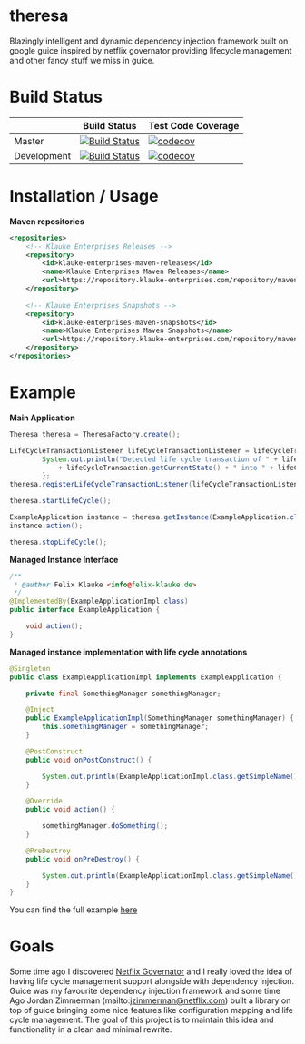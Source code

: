 # theresa
Blazingly intelligent and dynamic dependency injection framework built on google guice inspired by netflix governator providing lifecycle management and other fancy stuff we miss in guice.

# Build Status
|             	| Build Status                                                                                                                                              	| Test Code Coverage                                                                                                                                               	|
|-------------	|-----------------------------------------------------------------------------------------------------------------------------------------------------------	|------------------------------------------------------------------------------------------------------------------------------------------------------------------	|
| Master      	| [![Build Status](https://travis-ci.org/FelixKlauke/theresa.svg?branch=master)](https://travis-ci.org/FelixKlauke/theresa) 	| [![codecov](https://codecov.io/gh/FelixKlauke/theresa/branch/master/graph/badge.svg)](https://codecov.io/gh/FelixKlauke/theresa) 	|
| Development 	| [![Build Status](https://travis-ci.org/FelixKlauke/theresa.svg?branch=dev)](https://travis-ci.org/FelixKlauke/theresa)    	| [![codecov](https://codecov.io/gh/FelixKlauke/theresa/branch/dev/graph/badge.svg)](https://codecov.io/gh/FelixKlauke/theresa)    	|

# Installation / Usage

**Maven repositories**
```xml
<repositories>
    <!-- Klauke Enterprises Releases -->
    <repository>
        <id>klauke-enterprises-maven-releases</id>
        <name>Klauke Enterprises Maven Releases</name>
        <url>https://repository.klauke-enterprises.com/repository/maven-releases/</url>
    </repository>
	
    <!-- Klauke Enterprises Snapshots -->
    <repository>
        <id>klauke-enterprises-maven-snapshots</id>
        <name>Klauke Enterprises Maven Snapshots</name>
        <url>https://repository.klauke-enterprises.com/repository/maven-snapshots/</url>
    </repository>
</repositories>
```

# Example

**Main Application**
```java
Theresa theresa = TheresaFactory.create();

LifeCycleTransactionListener lifeCycleTransactionListener = lifeCycleTransaction -> {
        System.out.println("Detected life cycle transaction of " + lifeCycleTransaction.getInstance() + " from state "
            + lifeCycleTransaction.getCurrentState() + " into " + lifeCycleTransaction.getNewState() + ".");
        };
theresa.registerLifeCycleTransactionListener(lifeCycleTransactionListener);

theresa.startLifeCycle();

ExampleApplication instance = theresa.getInstance(ExampleApplication.class);
instance.action();

theresa.stopLifeCycle();
```

**Managed Instance Interface**

```java
/**
 * @author Felix Klauke <info@felix-klauke.de>
 */
@ImplementedBy(ExampleApplicationImpl.class)
public interface ExampleApplication {

    void action();
}
```

**Managed instance implementation with life cycle annotations**
```java
@Singleton
public class ExampleApplicationImpl implements ExampleApplication {

    private final SomethingManager somethingManager;

    @Inject
    public ExampleApplicationImpl(SomethingManager somethingManager) {
        this.somethingManager = somethingManager;
    }

    @PostConstruct
    public void onPostConstruct() {

        System.out.println(ExampleApplicationImpl.class.getSimpleName() + "#" + "onPostConstruct()");
    }

    @Override
    public void action() {

        somethingManager.doSomething();
    }

    @PreDestroy
    public void onPreDestroy() {

        System.out.println(ExampleApplicationImpl.class.getSimpleName() + "#" + "onPreDestroy()");
    }
}
```

You can find the full example [here](https://github.com/FelixKlauke/theresa/tree/dev/example)

# Goals
Some time ago I discovered [Netflix Governator](https://github.com/Netflix/governator) and I really loved the idea of
having life cycle management support alongside with dependency injection. Guice was my favourite dependency injection
framework and some time Ago Jordan Zimmerman (mailto:jzimmerman@netflix.com) built a library on top of guice bringing
some nice features like configuration mapping and life cycle management. The goal of this project is to maintain
this idea and functionality in a clean and minimal rewrite.
